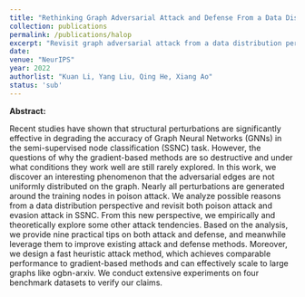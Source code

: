 ```yaml
---
title: "Rethinking Graph Adversarial Attack and Defense From a Data Distribution Perspective"
collection: publications
permalink: /publications/halop
excerpt: "Revisit graph adversarial attack from a data distribution perspective"
date: 
venue: "NeurIPS"
year: 2022
authorlist: "Kuan Li, Yang Liu, Qing He, Xiang Ao"
status: 'sub'
---
```

**Abstract:**

Recent studies have shown that structural perturbations are significantly effective in degrading the accuracy of Graph Neural Networks (GNNs) in the semi-supervised node classification (SSNC) task. However, the questions of why the gradient-based methods are so destructive and under what conditions they work well are still rarely explored. In this work, we discover an interesting phenomenon that the adversarial edges are not uniformly distributed on the graph. Nearly all perturbations are generated around the training nodes in poison attack. We analyze possible reasons from a data distribution perspective and revisit both poison attack and evasion attack in SSNC. From this new perspective, we empirically and theoretically explore some other attack tendencies. Based on the analysis, we provide nine practical tips on both attack and defense, and meanwhile leverage them to improve existing attack and defense methods. Moreover, we design a fast heuristic attack method, which achieves comparable performance to gradient-based methods and can effectively scale to large graphs like ogbn-arxiv. We conduct extensive experiments on four benchmark datasets to verify our claims.
